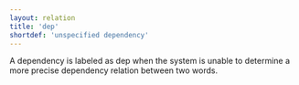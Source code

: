 ```yaml
---
layout: relation
title: 'dep'
shortdef: 'unspecified dependency'
---
```


A dependency is labeled as dep when the system is unable to determine a more precise dependency
relation between two words.
<!-- Interlanguage links updated Út zář 29 20:23:28 CEST 2020 -->
